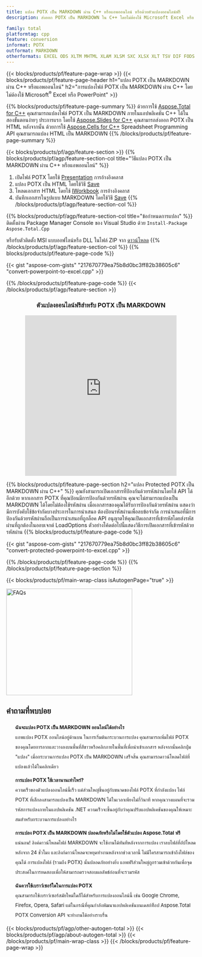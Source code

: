 ```yaml
---
title: แปลง POTX เป็น MARKDOWN ผ่าน C++ หรือแอพออนไลน์ หรือด้วยตัวแปลงออนไลน์ฟรี
description: ส่งออก POTX เป็น MARKDOWN ใน C++ โดยไม่ต้องใช้ Microsoft Excel หรือ Powerpoint หรือทางออนไลน์ ทดสอบตัวแปลง POT เป็น CSV ออนไลน์ฟรีอย่างรวดเร็วก่อนที่จะรวมโค้ด

family: total
platformtag: cpp
feature: conversion
informat: POTX
outformat: MARKDOWN
otherformats: EXCEL ODS XLTM MHTML XLAM XLSM SXC XLSX XLT TSV DIF FODS XLSB XLTX CSV XLS DOC DOCX DOCM DOT DOTM DOTX ODT OTT RTF WORD WORDML TEXT FLATOPX
---
```

{{< blocks/products/pf/feature-page-wrap >}}
{{< blocks/products/pf/feature-page-header h1="แปลง POTX เป็น MARKDOWN ผ่าน C++ หรือแอพออนไลน์" h2="การแปลงไฟล์ POTX เป็น MARKDOWN ผ่าน C++ โดยไม่ต้องใช้ Microsoft<sup>&reg;</sup> Excel หรือ PowerPoint" >}}

{{% blocks/products/pf/feature-page-summary %}}
ด้วยการใช้ [Aspose.Total for C++](https://products.aspose.com/total/cpp/) คุณสามารถแปลงไฟล์ POTX เป็น MARKDOWN ภายในแอปพลิเคชัน C++ ได้ในสองขั้นตอนง่ายๆ ประการแรก โดยใช้ [Aspose.Slides for C++](https://products.aspose.com/slides/cpp/) คุณสามารถส่งออก POTX เป็น HTML หลังจากนั้น ด้วยการใช้ [Aspose.Cells for C++](https://products.aspose.com/cells/cpp/) Spreadsheet Programming API คุณสามารถแปลง HTML เป็น MARKDOWN 
{{% /blocks/products/pf/feature-page-summary  %}}

{{< blocks/products/pf/agp/feature-section >}}
{{% blocks/products/pf/agp/feature-section-col title="วิธีแปลง POTX เป็น MARKDOWN ผ่าน C++ หรือแอพออนไลน์" %}}
1. เปิดไฟล์ POTX โดยใช้ [Presentation](https://reference.aspose.com/slides/cpp/class/aspose.slides.presentation) การอ้างอิงคลาส
2. แปลง POTX เป็น HTML โดยใช้วิธี [Save](https://reference.aspose.com/slides/cpp/class/aspose.slides.presentation#a06fe2a156063c8c3e5ada2713bb697ba)
3. โหลดเอกสาร HTML โดยใช้ [IWorkbook](https://reference.aspose.com/cells/cpp/class/aspose.cells.i_workbook) การอ้างอิงคลาส
4. บันทึกเอกสารในรูปแบบ MARKDOWN โดยใช้วิธี [Save](https://reference.aspose.com/cells/cpp/class/aspose.cells.i_workbook#a5dc7de23f7ceba76a05dc1d49f51502e)
{{% /blocks/products/pf/agp/feature-section-col %}}

{{% blocks/products/pf/agp/feature-section-col title="ข้อกำหนดการแปลง" %}}
ติดตั้งผ่าน Package Manager Console ของ Visual Studio ด้วย ```Install-Package Aspose.Total.Cpp```

หรือรับตัวติดตั้ง MSI แบบออฟไลน์หรือ DLL ในไฟล์ ZIP จาก [ดาวน์โหลด](https://releases.aspose.com/total/cpp)
{{% /blocks/products/pf/agp/feature-section-col %}}
{{% blocks/products/pf/feature-page-code %}}

{{< gist "aspose-com-gists" "217670779ea75b8d0bc3ff82b38605c6" "convert-powerpoint-to-excel.cpp" >}}



{{% /blocks/products/pf/feature-page-code %}}
{{< /blocks/products/pf/agp/feature-section >}}

<div class="container-fluid agp-content bg-white aboutfile box-1 vh100 section nopbtm">
<div class=container>
<div class=row>
<div class="demobox tc col-md-12 padding-0" align="center">

<h3>ตัวแปลงออนไลน์ฟรีสำหรับ POTX เป็น MARKDOWN</h3>

<iframe style="border: none; height: 426px;" scrolling="no" src="https://total-conversion-app-65z5r2lp.qa.k8s.dynabic.com/?to=markdown&from=potx" id="child-iframe" width="80%"></iframe>

</div></div>
</div></div>

{{% blocks/products/pf/feature-page-section  h2="แปลง Protected POTX เป็น MARKDOWN ผ่าน C++" %}}
คุณยังสามารถเปิดเอกสารที่ป้องกันด้วยรหัสผ่านโดยใช้ API ได้อีกด้วย หากเอกสาร POTX ที่คุณป้อนมีการป้องกันด้วยรหัสผ่าน คุณจะไม่สามารถแปลงเป็น MARKDOWN ได้โดยไม่ต้องใช้รหัสผ่าน เมื่อเอกสารของคุณได้รับการป้องกันด้วยรหัสผ่าน แสดงว่ามีการบังคับใช้ข้อจำกัดบางประการในการนำเสนอ ต้องป้อนรหัสผ่านเพื่อลบข้อจำกัด การนำเสนอที่มีการป้องกันด้วยรหัสผ่านถือเป็นการนำเสนอที่ถูกล็อค API อนุญาตให้คุณเปิดเอกสารที่เข้ารหัสโดยส่งรหัสผ่านที่ถูกต้องในออบเจกต์ LoadOptions ตัวอย่างโค้ดต่อไปนี้แสดงวิธีการเปิดเอกสารที่เข้ารหัสด้วยรหัสผ่าน
{{% blocks/products/pf/feature-page-code %}}

{{< gist "aspose-com-gists" "217670779ea75b8d0bc3ff82b38605c6" "convert-protected-powerpoint-to-excel.cpp" >}}

{{% /blocks/products/pf/feature-page-code  %}}
{{% /blocks/products/pf/feature-page-section %}}

{{< blocks/products/pf/main-wrap-class isAutogenPage="true" >}}
<style>.howtolist li{margin-right: 0!important;line-height: 26px;position: relative;margin-bottom: 10px;font-size: 13px;list-style-type: none;}</style>
<div class="col-md-12 tl bg-gray-dark howtolist section">
  <a class="anchor" name="faqpage"></a>
  <div class="container tl dflex" itemscope="" itemtype="https://schema.org/FAQPage">
      <div class="col-md-4 howtosectiongfx">
          <img class="social-panel-hide-on-mobile" src="https://www.groupdocs.cloud/templates/brand/images/groupdocs/conversion/groupdocs_conversion-brand.png" alt="FAQs" width="335" height="283">
      </div>
      <div class="howtosection col-md-8">
          <div>
              <h2>คำถามที่พบบ่อย</h2>
              <ul>
                  <li itemscope="" itemprop="mainEntity" itemtype="https://schema.org/Question">
                      <div>
                          <span itemprop="name"><b>ฉันจะแปลง POTX เป็น MARKDOWN ออนไลน์ได้อย่างไร</b></span>
                      </div>
                      <div itemscope="" itemprop="acceptedAnswer" itemtype="https://schema.org/Answer">
                          <span itemprop="text">แอพแปลง POTX ออนไลน์อยู่ด้านบน ในการเริ่มต้นกระบวนการแปลง คุณสามารถเพิ่มไฟล์ POTX ของคุณโดยการลากและวางลงบนพื้นที่สีขาวหรือคลิกภายในพื้นที่เพื่อนำเข้าเอกสาร หลังจากนั้นคลิกปุ่ม "แปลง" เมื่อกระบวนการแปลง POTX เป็น MARKDOWN เสร็จสิ้น คุณสามารถดาวน์โหลดไฟล์ที่แปลงแล้วได้ในคลิกเดียว</span>
                      </div>
                  </li>
                  <li itemscope="" itemprop="mainEntity" itemtype="https://schema.org/Question">
                      <div>
                          <span itemprop="name"><b>การแปลง POTX ใช้เวลานานเท่าไหร่?</b></span>
                      </div>
                      <div itemscope="" itemprop="acceptedAnswer" itemtype="https://schema.org/Answer">
                          <span itemprop="text">ความเร็วของตัวแปลงออนไลน์นี้เร็ว แต่ส่วนใหญ่ขึ้นอยู่กับขนาดของไฟล์ POTX ที่กำลังแปลง ไฟล์ POTX ที่เล็กลงสามารถแปลงเป็น MARKDOWN ได้ในเวลาเพียงไม่กี่วินาที หากคุณวางแผนที่จะรวมรหัสการแปลงภายในแอปพลิเคชัน .NET ความเร็วจะขึ้นอยู่กับว่าคุณปรับแอปพลิเคชันของคุณให้เหมาะสมสำหรับกระบวนการแปลงอย่างไร</span>
                      </div>
                  </li>
                  <li itemscope="" itemprop="mainEntity" itemtype="https://schema.org/Question">
                      <div>
                          <span itemprop="name"><b>การแปลง POTX เป็น MARKDOWN ปลอดภัยหรือไม่โดยใช้ตัวแปลง Aspose.Total ฟรี</b></span>
                      </div>
                      <div itemscope="" itemprop="acceptedAnswer" itemtype="https://schema.org/Answer">
                          <span itemprop="text">แน่นอน! ลิงค์ดาวน์โหลดไฟล์ MARKDOWN จะใช้งานได้ทันทีหลังจากการแปลง เราลบไฟล์ที่อัปโหลดหลังจาก 24 ชั่วโมง และลิงก์ดาวน์โหลดจะหยุดทำงานหลังจากช่วงเวลานี้ ไม่มีใครสามารถเข้าถึงไฟล์ของคุณได้ การแปลงไฟล์ (รวมถึง POTX) นั้นปลอดภัยอย่างยิ่ง แอพฟรีส่วนใหญ่ถูกรวมเข้าด้วยกันเพื่อจุดประสงค์ในการทดสอบเพื่อให้สามารถตรวจสอบผลลัพธ์ก่อนที่จะรวมรหัส</span>
                      </div>
                  </li>                 
                  <li itemscope="" itemprop="mainEntity" itemtype="https://schema.org/Question">
                      <div>
                          <span itemprop="name"><b>ฉันควรใช้เบราว์เซอร์ใดในการแปลง POTX</b></span>
                      </div>
                      <div itemscope="" itemprop="acceptedAnswer" itemtype="https://schema.org/Answer">
                          <span itemprop="text">คุณสามารถใช้เบราว์เซอร์สมัยใหม่ใดก็ได้สำหรับการแปลงออนไลน์นี้ เช่น Google Chrome, Firefox, Opera, Safari แต่ในกรณีที่คุณกำลังพัฒนาแอปพลิเคชันบนเดสก์ท็อป Aspose.Total POTX Conversion API จะทำงานได้อย่างราบรื่น</span>
                      </div>
                  </li>
              </ul>
          </div>
      </div>
  </div>
{{< blocks/products/pf/agp/other-autogen-total >}}
{{< blocks/products/pf/agp/about-autogen-total >}} 
{{< /blocks/products/pf/main-wrap-class >}}
{{< /blocks/products/pf/feature-page-wrap >}}